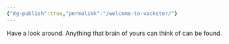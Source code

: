```yaml
---
{"dg-publish":true,"permalink":"/welcome-to-vackster/"}
---
```


Have a look around.
Anything that brain of yours can think of can be found.